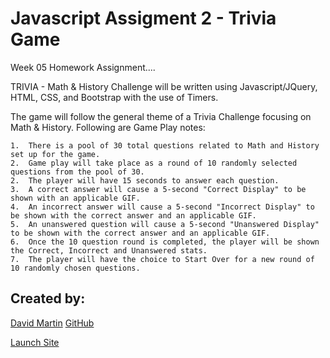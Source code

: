 # **Javascript Assigment 2 - Trivia Game**

Week 05 Homework Assignment....

TRIVIA - Math & History Challenge will be written using Javascript/JQuery, HTML, CSS, and Bootstrap with the use of Timers.

The game will follow the general theme of a Trivia Challenge focusing on Math & History.  Following are Game Play notes:

    1.  There is a pool of 30 total questions related to Math and History set up for the game.
    2.  Game play will take place as a round of 10 randomly selected questions from the pool of 30.
    2.  The player will have 15 seconds to answer each question.
    3.  A correct answer will cause a 5-second "Correct Display" to be shown with an applicable GIF.
    4.  An incorrect answer will cause a 5-second "Incorrect Display" to be shown with the correct answer and an applicable GIF.
    5.  An unanswered question will cause a 5-second "Unanswered Display" to be shown with the correct answer and an applicable GIF.
    6.  Once the 10 question round is completed, the player will be shown the Correct, Incorrect and Unanswered stats.
    7.  The player will have the choice to Start Over for a new round of 10 randomly chosen questions.


## **Created by:** #

[David Martin](mailto:webdevelopment.du@gmail.com)
[GitHub](https://github.com/nitramdivad)

[Launch Site](https://github.com/nitramdivad/TriviaGame/)
